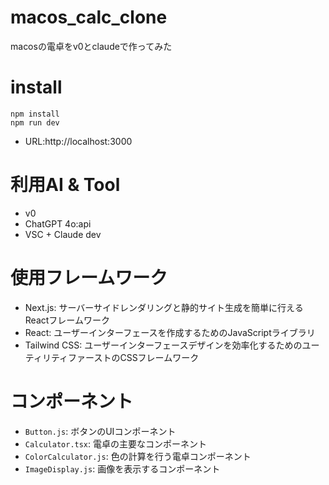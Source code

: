 # macos_calc_clone
macosの電卓をv0とclaudeで作ってみた

# install

```
npm install
npm run dev
```

- URL:http://localhost:3000

# 利用AI & Tool
- v0
- ChatGPT 4o:api
- VSC + Claude dev

# 使用フレームワーク

- Next.js: サーバーサイドレンダリングと静的サイト生成を簡単に行えるReactフレームワーク
- React: ユーザーインターフェースを作成するためのJavaScriptライブラリ
- Tailwind CSS: ユーザーインターフェースデザインを効率化するためのユーティリティファーストのCSSフレームワーク

# コンポーネント

- `Button.js`: ボタンのUIコンポーネント
- `Calculator.tsx`: 電卓の主要なコンポーネント
- `ColorCalculator.js`: 色の計算を行う電卓コンポーネント
- `ImageDisplay.js`: 画像を表示するコンポーネント
